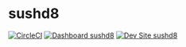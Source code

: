 # sushd8

[![CircleCI](https://circleci.com/gh/sushantpaste/sushd8.svg?style=shield)](https://circleci.com/gh/sushantpaste/sushd8)
[![Dashboard sushd8](https://img.shields.io/badge/dashboard-sushd8-yellow.svg)](https://dashboard.pantheon.io/sites/fff84385-21b1-4e45-831c-18644431324c#dev/code)
[![Dev Site sushd8](https://img.shields.io/badge/site-sushd8-blue.svg)](http://dev-sushd8.pantheonsite.io/)